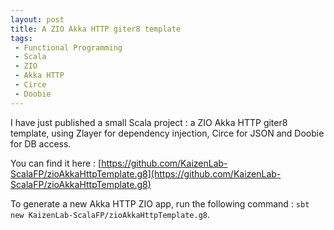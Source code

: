 ```yaml
---
layout: post
title: A ZIO Akka HTTP giter8 template
tags:
 - Functional Programming
 - Scala
 - ZIO
 - Akka HTTP
 - Circe
 - Doobie
---
```


I have just published a small Scala project : 
a ZIO Akka HTTP giter8 template, using Zlayer for dependency injection, Circe for JSON and Doobie for DB access.

You can find it here : [https://github.com/KaizenLab-ScalaFP/zioAkkaHttpTemplate.g8](https://github.com/KaizenLab-ScalaFP/zioAkkaHttpTemplate.g8)

To generate a new Akka HTTP ZIO app, run the following command : `sbt new KaizenLab-ScalaFP/zioAkkaHttpTemplate.g8`.
